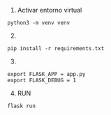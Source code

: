 1. Activar entorno virtual 
```
python3 -m venv venv
```
2. 
```
pip install -r requirements.txt
```
3. 
```
export FLASK_APP = app.py
export FLASK_DEBUG = 1
```
4. RUN
```
flask run
```